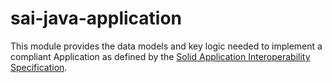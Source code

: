 # sai-java-application

This module provides the data models and key logic needed to implement a compliant Application as defined by the
[Solid Application Interoperability Specification](https://solid.github.io/data-interoperability-panel/specification/).